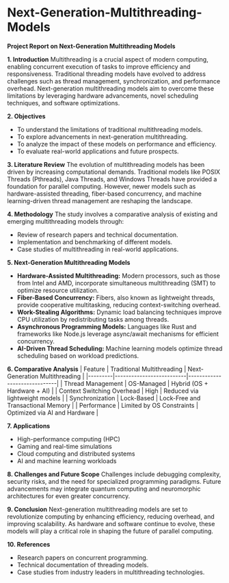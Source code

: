 # Next-Generation-Multithreading-Models
**Project Report on Next-Generation Multithreading Models**

**1. Introduction**
Multithreading is a crucial aspect of modern computing, enabling concurrent execution of tasks to improve efficiency and responsiveness. Traditional threading models have evolved to address challenges such as thread management, synchronization, and performance overhead. Next-generation multithreading models aim to overcome these limitations by leveraging hardware advancements, novel scheduling techniques, and software optimizations.

**2. Objectives**
- To understand the limitations of traditional multithreading models.
- To explore advancements in next-generation multithreading.
- To analyze the impact of these models on performance and efficiency.
- To evaluate real-world applications and future prospects.

**3. Literature Review**
The evolution of multithreading models has been driven by increasing computational demands. Traditional models like POSIX Threads (Pthreads), Java Threads, and Windows Threads have provided a foundation for parallel computing. However, newer models such as hardware-assisted threading, fiber-based concurrency, and machine learning-driven thread management are reshaping the landscape.

**4. Methodology**
The study involves a comparative analysis of existing and emerging multithreading models through:
- Review of research papers and technical documentation.
- Implementation and benchmarking of different models.
- Case studies of multithreading in real-world applications.

**5. Next-Generation Multithreading Models**
- **Hardware-Assisted Multithreading:** Modern processors, such as those from Intel and AMD, incorporate simultaneous multithreading (SMT) to optimize resource utilization.
- **Fiber-Based Concurrency:** Fibers, also known as lightweight threads, provide cooperative multitasking, reducing context-switching overhead.
- **Work-Stealing Algorithms:** Dynamic load balancing techniques improve CPU utilization by redistributing tasks among threads.
- **Asynchronous Programming Models:** Languages like Rust and frameworks like Node.js leverage async/await mechanisms for efficient concurrency.
- **AI-Driven Thread Scheduling:** Machine learning models optimize thread scheduling based on workload predictions.

**6. Comparative Analysis**
| Feature | Traditional Multithreading | Next-Generation Multithreading |
|---------|--------------------------|------------------------------|
| Thread Management | OS-Managed | Hybrid (OS + Hardware + AI) |
| Context Switching Overhead | High | Reduced via lightweight models |
| Synchronization | Lock-Based | Lock-Free and Transactional Memory |
| Performance | Limited by OS Constraints | Optimized via AI and Hardware |

**7. Applications**
- High-performance computing (HPC)
- Gaming and real-time simulations
- Cloud computing and distributed systems
- AI and machine learning workloads

**8. Challenges and Future Scope**
Challenges include debugging complexity, security risks, and the need for specialized programming paradigms. Future advancements may integrate quantum computing and neuromorphic architectures for even greater concurrency.

**9. Conclusion**
Next-generation multithreading models are set to revolutionize computing by enhancing efficiency, reducing overhead, and improving scalability. As hardware and software continue to evolve, these models will play a critical role in shaping the future of parallel computing.

**10. References**
- Research papers on concurrent programming.
- Technical documentation of threading models.
- Case studies from industry leaders in multithreading technologies.

